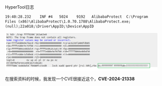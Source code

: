 HyperTool日志

```
19:40:28.232	INF	#4	 5024	 9192	AlibabaProtect 	C:\Program Files (x86)\AlibabaProtect\1.0.70.1788\AlibabaProtect.exe;(null);22a018;\Driver\AppID;\Device\AppID

```




![image-20241113112144415](images/image-20241113112144415.png)



在搜索资料的时候，我发现一个CVE很接近这个，**CVE-2024-21338**

